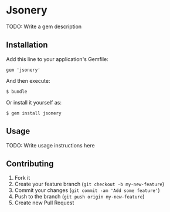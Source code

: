 # Jsonery

TODO: Write a gem description

## Installation

Add this line to your application's Gemfile:

    gem 'jsonery'

And then execute:

    $ bundle

Or install it yourself as:

    $ gem install jsonery

## Usage

TODO: Write usage instructions here

## Contributing

1. Fork it
2. Create your feature branch (`git checkout -b my-new-feature`)
3. Commit your changes (`git commit -am 'Add some feature'`)
4. Push to the branch (`git push origin my-new-feature`)
5. Create new Pull Request
